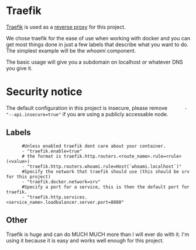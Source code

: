 # Traefik

[Traefik](https://doc.traefik.io/traefik/) is used as a [reverse proxy](https://en.wikipedia.org/wiki/Reverse_proxy) for this project.

We chose traefik for the ease of use when working with docker and you can get most things done in just a few labels that describe what you want to do. The simplest example will be the *whoami* component.

The basic usage will give you a subdomain on localhost or whatever DNS you give it.

# Security notice
The default configuration in this project is insecure, please remove `      - "--api.insecure=true"` if you are using a publicly accessable node.

## Labels
```
      #Unless enabled traefik dont care about your container. 
      - "traefik.enable=true"
      # the format is traefik.http.routers.<route_name>.rule=<rule>(<value>)
      - "traefik.http.routers.whoami.rule=Host(`whoami.localhost`)"
      #Specify the network that traefik should use (this should be srv for this project)
      - "traefik.docker.network=srv"
      #Specify a port for a service, this is then the default port for traefik.
      - "traefik.http.services.<service_name>.loadbalancer.server.port=8080"
```

## Other
Traefik is huge and can do MUCH MUCH more than I will ever do with it. I'm using it because it is easy and works well enough for this project.